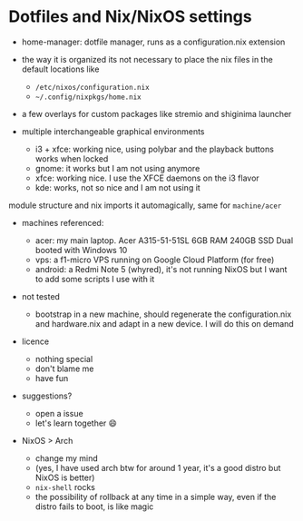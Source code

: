 # Dotfiles and Nix/NixOS settings

- home-manager: dotfile manager, runs as a configuration.nix extension

- the way it is organized its not necessary to place the nix files in the default locations like

    - `/etc/nixos/configuration.nix`
    - `~/.config/nixpkgs/home.nix`

- a few overlays for custom packages like stremio and shiginima launcher

- multiple interchangeable graphical environments
    - i3 + xfce: working nice, using polybar and the playback buttons works when locked
    - gnome: it works but I am not using anymore
    - xfce: working nice. I use the XFCE daemons on the i3 flavor
    - kde: works, not so nice and I am not using it

module structure and nix imports it automagically, same for `machine/acer`
    
- machines referenced:
    - acer: my main laptop. Acer A315-51-51SL 6GB RAM 240GB SSD Dual booted with Windows 10
    - vps: a f1-micro VPS running on Google Cloud Platform (for free)
    - android: a Redmi Note 5 (whyred), it's not running NixOS but I want to add some scripts I use with it

- not tested
    - bootstrap in a new machine, should regenerate the configuration.nix and hardware.nix and adapt in a new device. I will do this on demand

- licence
    - nothing special
    - don't blame me
    - have fun

- suggestions?
    - open a issue
    - let's learn together :smile:

- NixOS > Arch
    - change my mind
    - (yes, I have used arch btw for around 1 year, it's a good distro but NixOS is better)
    - `nix-shell` rocks
    - the possibility of rollback at any time in a simple way, even if the distro fails to boot, is like magic
